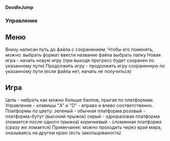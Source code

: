 #### DoodleJump
### Управление
## Меню
Внизу написан путь до файла с сохранением. Чтобы его поменять, можно:
  выбрать формат
  ввести название файла
  выбрать папку
Новая игра - начать новую игру (при выходе прогресс будет сохранен по указанному пути)
Продолжить игру - продолжить игру сохраненную по указанному пути (если файла нет, начать не получиться)
## Игра
Цель - набрать как можно больше баллов, прыгая по платформам.
Управление - клавишы "A" и "D" - вправо и влево соответственно.
Платформы по цвету:
  зеленый - обычная платформа
  розовый - платформа-бутут (высокий прыжок)
  серый - одноразовая платформа (ломается после одного прыжка)
  коричневый - сломанная платформа (сразу же ломается)
Примечание: можно проходить через край мира, оказываясь на другом краю (есть закольцованость)
  
